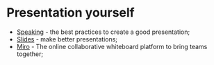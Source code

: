 # Presentation yourself

- [Speaking](https://speaking.io/) - the best practices to create a good presentation;
- [Slides](https://slides.com/) - make better presentations;
- [Miro](https://miro.com/) - The online collaborative whiteboard platform to bring teams together;
